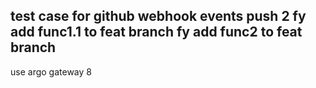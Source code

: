 test case for github webhook events
push 2
fy add func1.1 to feat branch
fy add func2 to feat branch
---
use argo gateway
8
